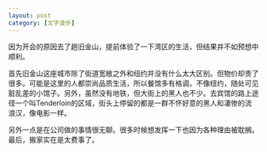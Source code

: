 ```yaml
---
layout: post
category: [文字漫步]
---
```


因为开会的原因去了趟旧金山，提前体验了一下湾区的生活，但结果并不如预想中顺利。

首先旧金山这座城市除了街道宽敞之外和纽约并没有什么太大区别。但物价却贵了很多。可能是这里的人都崇尚品质生活，所以餐馆多有格调，不像纽约，随处可见脏乱差的小馆子。另外，虽然没有地铁，但大街上的黑人也不少。去宾馆的路上途径一个叫Tenderloin的区域，街头上停留的都是一群不怀好意的黑人和凄惨的流浪汉，像电影一样。

另外一点是在公司做的事情很无聊。很多时候想发挥一下也因为各种理由被耽搁。最后，搬家实在是太费事了。